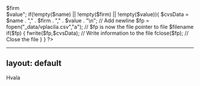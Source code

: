 <?php

$name=$_POST["name"];
$firm=$_POST["firm"];
$value=$_POST["value"];

echo "$name <br> $firm <br> $value";

if(!empty($name) || !empty($firm) || !empty($value)){

$cvsData = $name . "," . $firm . "," . $value  . "\n"; // Add newline

$fp = fopen("_data/vplacila.csv","a"); // $fp is now the file pointer to file $filename

    if($fp)
    {
        fwrite($fp,$cvsData); // Write information to the file
        fclose($fp); // Close the file
    }
}
?>

---
layout: default
---

Hvala
